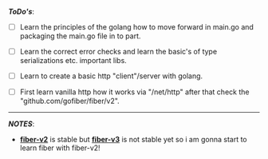 **_ToDo's_**:

- [ ] Learn the principles of the golang how to move forward in main.go and packaging the main.go file in to part.
- [ ] Learn the correct error checks and learn the basic's of type serializations etc. important libs.  
- [ ] Learn to create a basic http "client"/server with golang.
- [ ] First learn vanilla http how it works via "/net/http" after that check the "github.com/gofiber/fiber/v2".



---

**_NOTES_**: 
- [**fiber-v2**](http://github.com/gofiber/fiber/v2) is stable but  [**fiber-v3**](http://github.com/gofiber/fiber/v3) is not stable yet so i am gonna start to learn fiber with fiber-v2!